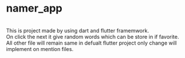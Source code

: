 <h1> namer_app </h1> <br>
This is project made by using dart and flutter framemwork.<br>
On click the next it give random words which can be store in if favorite.<br>
All other file will remain same in defualt flutter project only change will implement on mention files.
